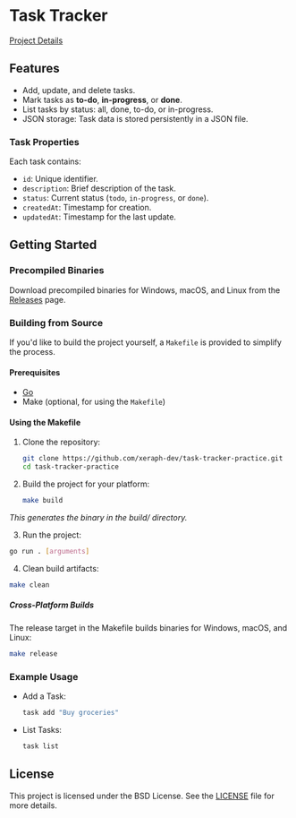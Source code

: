 # Task Tracker

[Project Details](https://roadmap.sh/projects/task-tracker)

## Features

- Add, update, and delete tasks.
- Mark tasks as **to-do**, **in-progress**, or **done**.
- List tasks by status: all, done, to-do, or in-progress.
- JSON storage: Task data is stored persistently in a JSON file.

### Task Properties

Each task contains:

- `id`: Unique identifier.
- `description`: Brief description of the task.
- `status`: Current status (`todo`, `in-progress`, or `done`).
- `createdAt`: Timestamp for creation.
- `updatedAt`: Timestamp for the last update.

## Getting Started

### Precompiled Binaries

Download precompiled binaries for Windows, macOS, and Linux from the [Releases](https://github.com/xeraph-dev/task-tracker-practice/releases) page.

### Building from Source

If you'd like to build the project yourself, a `Makefile` is provided to simplify the process.

#### Prerequisites

- [Go](https://golang.org/dl/)
- Make (optional, for using the `Makefile`)

#### Using the Makefile

1. Clone the repository:

   ```bash
   git clone https://github.com/xeraph-dev/task-tracker-practice.git
   cd task-tracker-practice
   ```

2. Build the project for your platform:

   ```bash
   make build
   ```

_This generates the binary in the build/ directory._

3. Run the project:

```bash
go run . [arguments]
```

4. Clean build artifacts:

```bash
make clean
```

##### Cross-Platform Builds

The release target in the Makefile builds binaries for Windows, macOS, and Linux:

```bash
make release
```

### Example Usage

- Add a Task:

  ```bash
  task add "Buy groceries"
  ```

- List Tasks:
  ```bash
  task list
  ```

## License

This project is licensed under the BSD License. See the [LICENSE](./LICENSE) file for more details.
